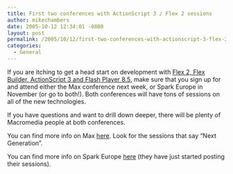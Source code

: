 ```yaml
---
title: First two conferences with ActionScript 3 / Flex 2 sessions
author: mikechambers
date: 2005-10-12 12:34:01 -0800
layout: post
permalink: /2005/10/12/first-two-conferences-with-actionscript-3-flex-2-sessions/
categories:
  - General
---
```



If you are itching to get a head start on development with [Flex 2, Flex Builder, ActionScript 3 and Flash Player 8.5][1], make sure that you sign up for and attend either the Max conference next week, or Spark Europe in November (or go to both!). Both conferences will have tons of sessions on all of the new technologies. 

If you have questions and want to drill down deeper, there will be plenty of Macromedia people at both conferences.

You can find more info on Max [here][2]. Look for the sessions that say &#8220;Next Generation&#8221;.

You can find more info on Spark Europe [here][3] (they have just started posting their sessions).

 [1]: http://www.macromedia.com/devnet/flex/articles/flex2_intro.html
 [2]: http://www.macromedia.com/macromedia/events/max/
 [3]: http://www.sparkeurope.com